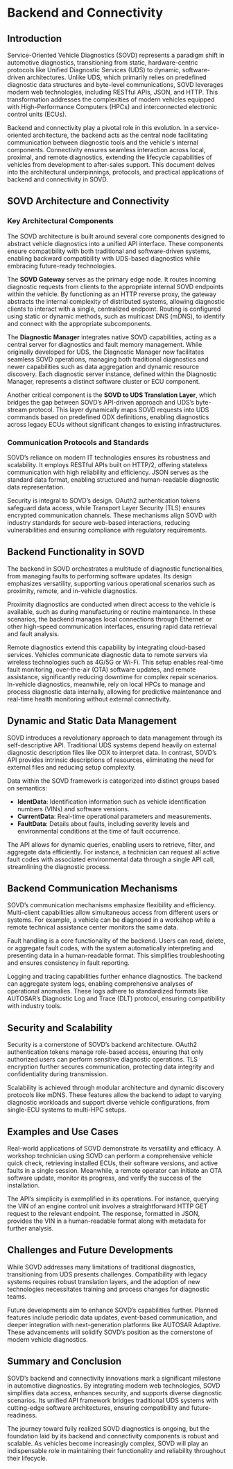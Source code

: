# Backend and Connectivity

## Introduction

Service-Oriented Vehicle Diagnostics (SOVD) represents a paradigm shift in automotive diagnostics, transitioning from static, hardware-centric protocols like Unified Diagnostic Services (UDS) to dynamic, software-driven architectures. Unlike UDS, which primarily relies on predefined diagnostic data structures and byte-level communications, SOVD leverages modern web technologies, including RESTful APIs, JSON, and HTTP. This transformation addresses the complexities of modern vehicles equipped with High-Performance Computers (HPCs) and interconnected electronic control units (ECUs).

Backend and connectivity play a pivotal role in this evolution. In a service-oriented architecture, the backend acts as the central node facilitating communication between diagnostic tools and the vehicle's internal components. Connectivity ensures seamless interaction across local, proximal, and remote diagnostics, extending the lifecycle capabilities of vehicles from development to after-sales support. This document delves into the architectural underpinnings, protocols, and practical applications of backend and connectivity in SOVD.

## SOVD Architecture and Connectivity

### Key Architectural Components

The SOVD architecture is built around several core components designed to abstract vehicle diagnostics into a unified API interface. These components ensure compatibility with both traditional and software-driven systems, enabling backward compatibility with UDS-based diagnostics while embracing future-ready technologies.

The **SOVD Gateway** serves as the primary edge node. It routes incoming diagnostic requests from clients to the appropriate internal SOVD endpoints within the vehicle. By functioning as an HTTP reverse proxy, the gateway abstracts the internal complexity of distributed systems, allowing diagnostic clients to interact with a single, centralized endpoint. Routing is configured using static or dynamic methods, such as multicast DNS (mDNS), to identify and connect with the appropriate subcomponents.

The **Diagnostic Manager** integrates native SOVD capabilities, acting as a central server for diagnostics and fault memory management. While originally developed for UDS, the Diagnostic Manager now facilitates seamless SOVD operations, managing both traditional diagnostics and newer capabilities such as data aggregation and dynamic resource discovery. Each diagnostic server instance, defined within the Diagnostic Manager, represents a distinct software cluster or ECU component.

Another critical component is the **SOVD to UDS Translation Layer**, which bridges the gap between SOVD’s API-driven approach and UDS’s byte-stream protocol. This layer dynamically maps SOVD requests into UDS commands based on predefined ODX definitions, enabling diagnostics across legacy ECUs without significant changes to existing infrastructures.

### Communication Protocols and Standards

SOVD’s reliance on modern IT technologies ensures its robustness and scalability. It employs RESTful APIs built on HTTP/2, offering stateless communication with high reliability and efficiency. JSON serves as the standard data format, enabling structured and human-readable diagnostic data representation.

Security is integral to SOVD’s design. OAuth2 authentication tokens safeguard data access, while Transport Layer Security (TLS) ensures encrypted communication channels. These mechanisms align SOVD with industry standards for secure web-based interactions, reducing vulnerabilities and ensuring compliance with regulatory requirements.

## Backend Functionality in SOVD

The backend in SOVD orchestrates a multitude of diagnostic functionalities, from managing faults to performing software updates. Its design emphasizes versatility, supporting various operational scenarios such as proximity, remote, and in-vehicle diagnostics.

Proximity diagnostics are conducted when direct access to the vehicle is available, such as during manufacturing or routine maintenance. In these scenarios, the backend manages local connections through Ethernet or other high-speed communication interfaces, ensuring rapid data retrieval and fault analysis.

Remote diagnostics extend this capability by integrating cloud-based services. Vehicles communicate diagnostic data to remote servers via wireless technologies such as 4G/5G or Wi-Fi. This setup enables real-time fault monitoring, over-the-air (OTA) software updates, and remote assistance, significantly reducing downtime for complex repair scenarios. In-vehicle diagnostics, meanwhile, rely on local HPCs to manage and process diagnostic data internally, allowing for predictive maintenance and real-time health monitoring without external connectivity.

## Dynamic and Static Data Management

SOVD introduces a revolutionary approach to data management through its self-descriptive API. Traditional UDS systems depend heavily on external diagnostic description files like ODX to interpret data. In contrast, SOVD’s API provides intrinsic descriptions of resources, eliminating the need for external files and reducing setup complexity.

Data within the SOVD framework is categorized into distinct groups based on semantics:
- **IdentData**: Identification information such as vehicle identification numbers (VINs) and software versions.
- **CurrentData**: Real-time operational parameters and measurements.
- **FaultData**: Details about faults, including severity levels and environmental conditions at the time of fault occurrence.

The API allows for dynamic queries, enabling users to retrieve, filter, and aggregate data efficiently. For instance, a technician can request all active fault codes with associated environmental data through a single API call, streamlining the diagnostic process.

## Backend Communication Mechanisms

SOVD’s communication mechanisms emphasize flexibility and efficiency. Multi-client capabilities allow simultaneous access from different users or systems. For example, a vehicle can be diagnosed in a workshop while a remote technical assistance center monitors the same data.

Fault handling is a core functionality of the backend. Users can read, delete, or aggregate fault codes, with the system automatically interpreting and presenting data in a human-readable format. This simplifies troubleshooting and ensures consistency in fault reporting.

Logging and tracing capabilities further enhance diagnostics. The backend can aggregate system logs, enabling comprehensive analyses of operational anomalies. These logs adhere to standardized formats like AUTOSAR’s Diagnostic Log and Trace (DLT) protocol, ensuring compatibility with industry tools.

## Security and Scalability

Security is a cornerstone of SOVD’s backend architecture. OAuth2 authentication tokens manage role-based access, ensuring that only authorized users can perform sensitive diagnostic operations. TLS encryption further secures communication, protecting data integrity and confidentiality during transmission.

Scalability is achieved through modular architecture and dynamic discovery protocols like mDNS. These features allow the backend to adapt to varying diagnostic workloads and support diverse vehicle configurations, from single-ECU systems to multi-HPC setups.

## Examples and Use Cases

Real-world applications of SOVD demonstrate its versatility and efficacy. A workshop technician using SOVD can perform a comprehensive vehicle quick check, retrieving installed ECUs, their software versions, and active faults in a single session. Meanwhile, a remote operator can initiate an OTA software update, monitor its progress, and verify the success of the installation.

The API’s simplicity is exemplified in its operations. For instance, querying the VIN of an engine control unit involves a straightforward HTTP GET request to the relevant endpoint. The response, formatted in JSON, provides the VIN in a human-readable format along with metadata for further analysis.

## Challenges and Future Developments

While SOVD addresses many limitations of traditional diagnostics, transitioning from UDS presents challenges. Compatibility with legacy systems requires robust translation layers, and the adoption of new technologies necessitates training and process changes for diagnostic teams.

Future developments aim to enhance SOVD’s capabilities further. Planned features include periodic data updates, event-based communication, and deeper integration with next-generation platforms like AUTOSAR Adaptive. These advancements will solidify SOVD’s position as the cornerstone of modern vehicle diagnostics.

## Summary and Conclusion

SOVD’s backend and connectivity innovations mark a significant milestone in automotive diagnostics. By integrating modern web technologies, SOVD simplifies data access, enhances security, and supports diverse diagnostic scenarios. Its unified API framework bridges traditional UDS systems with cutting-edge software architectures, ensuring compatibility and future-readiness.

The journey toward fully realized SOVD diagnostics is ongoing, but the foundation laid by its backend and connectivity components is robust and scalable. As vehicles become increasingly complex, SOVD will play an indispensable role in maintaining their functionality and reliability throughout their lifecycle.

